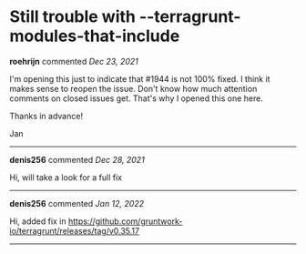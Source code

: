 # Still trouble with --terragrunt-modules-that-include

**roehrijn** commented *Dec 23, 2021*

I'm opening this just to indicate that #1944 is not 100% fixed. I think it makes sense to reopen the issue. Don't know how much attention comments on closed issues get. That's why I opened this one here.

Thanks in advance!

Jan
<br />
***


**denis256** commented *Dec 28, 2021*

Hi, will take a look for a full fix
***

**denis256** commented *Jan 12, 2022*

Hi, added fix in https://github.com/gruntwork-io/terragrunt/releases/tag/v0.35.17

***

